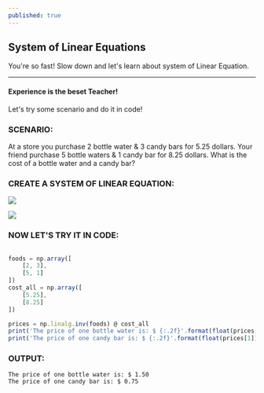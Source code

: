 ```yaml
---
published: true
---
```

## System of Linear Equations

You're so fast! Slow down and let's learn about system of Linear Equation.

****

#### Experience is the beset Teacher!

Let's try some scenario and do it in code!

### SCENARIO:

At a store you purchase 2 bottle water & 3 candy bars for 5.25 dollars. Your friend purchase 5 bottle waters & 1 candy bar for 8.25 dollars. What is the cost of a bottle water and a candy bar?

### CREATE A SYSTEM OF LINEAR EQUATION:

![]({{site.baseurl}}/images/let.png)

![]({{site.baseurl}}/images/systemlinear.png)

### NOW LET'S TRY IT IN CODE:

```javascript

foods = np.array([
    [2, 3],
    [5, 1]
])
cost_all = np.array([
    [5.25],
    [8.25]
])

prices = np.linalg.inv(foods) @ cost_all
print('The price of one bottle water is: $ {:.2f}'.format(float(prices[0])))
print('The price of one candy bar is: $ {:.2f}'.format(float(prices[1])))

```
### OUTPUT:

	The price of one bottle water is: $ 1.50
	The price of one candy bar is: $ 0.75
